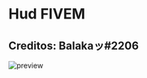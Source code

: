 # Hud FIVEM
## Creditos: Balakaッ#2206

![preview](https://cdn.discordapp.com/attachments/700671746570977310/719034045484236840/Screenshot_3.png)
